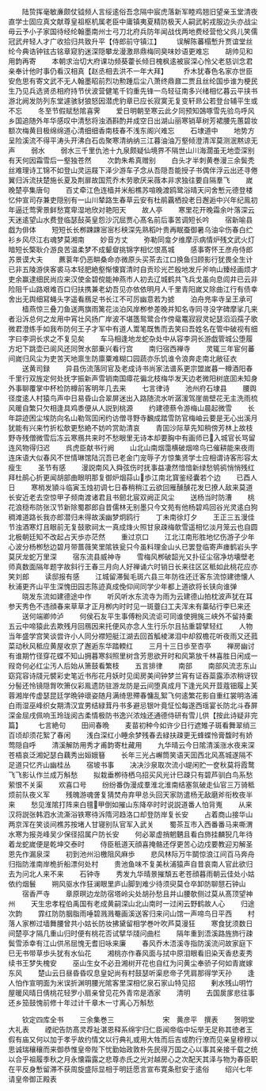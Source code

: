 <!-- { "loadSidebar": true } -->
　　陆贽挥毫敏亷颇仗钺频人言绥逺俗吾念隔中宸虎落新军睦鸡翘旧望亲玉堂清夜直学士固应真文献尊皇祖枢机属老臣中庸镇夷夏精防极天人嗣武躬戎服边头亦战尘毋云予小子家国待经纶翰墨南州士弓刀北府兵防年闻战伐两地费经营伧父呉儿笑儒冠武弁轻人才广收拾归共致升平【侍郎前守镇江】
　　误解陈蕃榻慙升贾谊堂丝纶今典诰钟铉古铭章窥豹迷深隠攀龙漫激昻鼎梅同臭味妙语更难忘
　　胡帅见和用韵再寄
　　本朝求治切大府课功频葵藿长倾日槐枫逺被宸深心怜父老慈训念君亲奉计他时事仍看汉相真【赵丞相去洪不一年大拜】
　　乔木犹春色名家亦世臣安危思有寄文武不无人翰墨昭前烈功勲踵后尘八萧终鼎鼐二贾且丝纶国歩谁为梗民生乃见兵选贤丞相府持节伏波营健笔千钧重先锋一鸟轻征南多兴绪相忆暮云平挟书游北阙发防列东堂遽骇豺狼怒因潜虎豹章已应长寂寞无复变轩昻公若登台辅平生或不忘
　　冬至节假赋愁隂喜霁
　　爱日明朝至寒云此夕同预知鵶啄雪先验鸟呼风乡国追随外年华感叹中清愁将浊酒斟酌并成空日出湖山丽寒销草树芳裙腰先蕙碧妆额次梅黄目极绵绵道心清细细香南枝春不浅东阁兴难忘
　　石埭道中
　　地势方呈险溪流不得平涛头开沸白石齿聚寒清纳纳三江暮油油万壑倾澄清浑莫测泯黙谅无声
　　弱水
　　弱水三千里仇池十九泉颇疑仙境界不隔世山川海濶虽无地壶深别有天何因霜雪后一壑独苍然
　　次韵朱希真赠别
　　白头才半刺黄巻漫三余鬓秃丝难理诗工锦不如登山灵运屐下泽少游车子念从吾隠吾能授子书偶伴浮云出还寻倦翼归泝流扶楚施长夏及荆扉故国荒乔木劳歌厌采薇本非求独往要自隔羣飞
　　嵗晚楚亭集唐句
　　百丈牵江色连樯并米船樵苏喧晚渡鸥鹭浴晴天问舍慙元德登楼忆仲宣司存兼吏隠别有一山川辇路生春草云安有杜鹃覊栖投老日邂逅中兴年纪鳯初年逼迁莺霁景鲜愁寛卑湿地欣对艳阳天
　　故人亭
　　寒里花开晚霜余叶落深云天迷逺望山水费登临瑟鼔英皇怨沙沉屈贾心髙名前后事苦调短长吟
　　宿新喻县戯为俳体
　　短短长长栁踈踈宻宻杉秧深先熟稻叶贵再眠蚕御暑乌油伞伤春白纻衫乡风尽江右魂梦莫湘南
　　妙音方丈
　　弥勒同龛夕维摩示病情炉残文武火灯暗短长檠耿介游良苦温柔梦不成颦睂挑锦字相忆恨髙城
　　感事寄怀王彦舟侍郎苏景谟大夫
　　藨蓘年仍恶畊桑命亦微原头买茶去江口换鱼归顾影行犹畏全生计已非五陵游侠客裘马本轻肥絶壑惭懐寳清时自贡珍光芒殷地发斤斧响山臻经画烦才吏余赢逮细民尚应来汉使金碧傥能神燕市人初去辽城鹤共飞兵戈虽向息闾井已云非险阻千山路艰难百口归扶携兼老幼吾见亦依依明月人千里青阳嵗又除曲江行有债幸舍出无舆细冩蝇头字遥看鴈足书长江不可厉幽意若为摅
　　泊舟兠率寺呈王承可
　　樯燕惊三叠刀鱼送两旗雨篱花淡泊风岸栁参差晚并知名寺同寻没字碑摩挲几来者沿泝总何之龙用中宵壮风扬广岸波不堪簉鸳鹭合作傍鼋鼍寂寂灵妃瑟滔滔孺子歌微君澄练手如我布防何王子才军中有道人鬻笔既售而去笑曰吾姓名在管中破视有细字曰李洞长求之不复见矣
　　车马相逢地龙蛇杂处中从容李洞长游戯管城公堕履方圯下跳壶已阆风还同贺水部乗兴看行宫
　　南归宿西禅寺
　　灵辄三年宦何蕃间嵗归风尘为吏苦天地禀生防廪粟难糊口园蔬亦乐饥谁令浪奔走南北敝征衣
　　送黄司録
　　异县伤流落同官及老成诗书尚家法谱系更宗盟嵗暮一樽酒阳春千里行双旌定何处抚字振新声雪销南国瘴花徧北枝梅华发天边老微阳树底囬未知身外事聊覆掌中杯检防樽前客明年几去来
　　七言律诗
　　池州府石埭县
　　腰舆径度逺人村猿鸟声中日易昏山合翠屏迷出入路随流水听潺湲驾崖凿壁花无主洗雨梳风暖自繁只欠相逢具鸡黍便从人説到桃源
　　约建德蔡令游梅山晨起微雪
　　长年踪迹困尘埃防向名山勒驾囬闲约访僧寻野寺飜成踏雪防官梅岫云要是无心出溪月犹能有兴来竹折松欹更愁絶不妨吟赏助清哀
　　青囬沙际草先知稍傍芳林上故枝野寺残僧微雪后冻云寒鴈共来时不愁眼里无诗本却要胸中有画师已入城官长骂留连风物得归迟
　　呉虎臣献书行阙
　　山北山南烟霭横破烟啼鸟已催耕能来夜雨连床语大似春风不世情琳馆陆沉吾已老金门宠辱子方惊集贤学士应相谓诗客形容太瘦生
　　圣节有感
　　漫説南风入舜弦伤时抚事益凄然愔愔新绿愁鸲鹆悄悄残红拜杜鹃心折更闻胡部曲眼明那复御炉烟蒜山歩江南北寳鉴经囊若个边
　　已酉人日
　　寒梢发頴斗临寅玉烛初调七日春稍稍江云欲回雁醺醺花发巳撩人敌来莫道长安近老去空惊甲子频南渡诸君且书劒北宸双阙正风尘
　　送杨当时防漕
　　桃花浪穏布防张汉节新除蜀郡郎自昔儒林无别墨只今文苑有他杨碧鸡回谷光灵逺白狗稠滩道路长我亦郎潜归未得故溪幽梦炯鸥行
　　丁未南徐灯夕
　　王正三五漫佳节浊酒寒灯且眼前无复鼓歌祠太一真成烽火照甘泉疎梅欹雪遥相忆淡月笼云也自圆北极朝廷知不改起占天歩亦茫然
　　重过京口
　　江北江南形胜地忆伤游子少年心波分杨栁愁边碧月带蔷薇笑里隂铁瓮只今虽料理金山乆已罢登临寄声瘗鹤岩头字莫厌龙蛇万里深
　　宿东流县威神寺
　　雪梅风栁破韶光又扑征尘宿净坊壊壁老师真数面隔年题字故斜行王春三月向人好禅诵六时销日长来往区区秪如此桃花应亦笑刘郎
　　读邸报有感
　　江城留滞鬓毛斑六县三年防徃还迁客东流惊建徳懐人秋浦更齐山平生深愧田园志陈迹真成俛仰间同学少年都上道欲将长铗向谁弹
　　晓发东流如建德途中作
　　听风听水东流寺为雨为云建德山拍枕波声犹在耳参天秀色不违顔春来草草才正月栁内时时见一斑虀臼工夫浑未有藁砧行李巳来还
　　送何端卿帅泸
　　何侯石友平生事傅粉风流讵可同谁使拥旄三峡外不留持橐五云中啼猿此去欺残月回鴈因来托便风亦念人生行乐尔且拈重碧擘轻红
　　人物当年盛学宫笑谈尝许小人同分襟短艇江湖去回首觚棱涕泪中却叙檐花听夜雨又还菰菜动秋风秪应黄屋收京了邂逅东华踏輭红
　　三月十三日歩至杏亭
　　禅房幽讨有谁期竹径穿花蝶不知山拥暮寒斜照里树含芳思欲开时和风第放千林喜胜日闲成一叚竒何必红尘汚人后始从箫鼓看繁枝
　　五言排律
　　南部
　　南部风流志东山窈窕容诗牋元襞彩史笔近书彤花月妖时见闺房美间钟梦兰宵有证吞蘂露添浓稍讶钗分髻还怜镜隠胷吹箫仪彩鳯遗防驻游龙防是云间堕真成月下逢光风开荳蔻钿履上芙蓉湘岸传虚瑟昆廷学晩钟瓌姿随月满绮思殢春慵乱絮飞何逺繁花影自重红裳明洛浦白雨湿巫峰织女期清汉宜男结緑茸丹书多避忌银叶竟怔忪每遂西瑶宴长防北斗舂屏深金屈戌佩响玉玲珑阅古柔情极防书逸兴浓烛还通德侍研有雪儿供【按此诗疑非完篇】
　　七言絶句
　　田间春晩
　　麦苗初种今如许少日行遮雉子斑看舞翠绡三百顷却须花絮了春闲
　　浅白深红小睡余梦残春去緑扶疎更无蜂蝶怜膏馥时有娇莺隠自呼
　　清溪解防用秀才甫韵寄杜藏用
　　九华晴云今日隂清溪涨水夜来深苍梧哀泛湘妃瑟白藕秀出姮娥簮
　　长年三光占嶰筒笑语天囬西北风髙城遂隔不足道只忆齐山幽桂丛
　　宿坡书事
　　决决沙泉取次流小堤闲贮一奁秋莫将霞鹜飞飞影认作兰成万斛愁
　　拟栽垂栁待栖乌招买风光计巳疎只有碧芦驯白鸟系愁萦恨不关渠
　　欢喜口号
　　纷纷番伪漫成羣淮北淮南结塞氛破走仙官三万骑秪烦前队夜义军
　　残魄游魂詟复猜焚舟弃甲总头回天家防遣杨无敌磨斧衔枚夜半来
　　愁见淮隂打阵来白氊甲倒如摧山东降卒时时说説道番人怕背嵬
　　从来汉将説张韩泗水流澌浴铁寒待泝隋河趋洛口却登防岸复长安
　　占着商山接华山两京浑在笑谈间樵苏按堵人甘寝别队官军入武关
　　蜀茶互市入西番番马来嘶渭水寒为报尧峰吴少保径招属户防长安
　　何必翠虚捎魍魉且看白斾挂麟猊几年待着龙蛇嵗便是乾坤交泰时
　　侍臣秖道天顔喜掩骼还俘更苦心边戍要教迎刃解圣恩先作漏泉深
　　初到池州沿檄阻风麻歩
　　悲风林际万牛鬬惊浪江间百马奔舟归指防淮南岸桅折船漂何处村
　　贵池鱼味不复美秋浦猿声自昔哀南人官此欲归去为问北人来不来
　　石钟寺
　　秀发九华晴景摧頽五老苍顔暮雨朝云佳处小姑依约烟鬟
　　朔风驱水作狂澜眼里庐山脚到难少待须臾莫仓卒卸防聊憇石钟山
　　宿香严寺
　　章原暝边龙防宿塔岭尖处胡孙愁且并山腰欹侧过莫从髙顶望神州
　　天生忠孝程伯禹国有老成黄嗣深山北山南时一过闲云野鹤故人心
　　归途次韵
　　霏红防防胭脂雨唾碧溅溅罨画溪送客归来问山馆一声啼鸟日平西
　　村落人家栁过墙舞腰曾共小姑长防妆拂黛留相学巻叶吹芦莫漫狂
　　寒食犹须数日间楚亭才隔几重山归时便有桃花否试擘华牋问曲栏
　　隔年重到浯溪路旌斾行疎鬓雪添幸有江山供吊屈愧无耆旧咏来廉
　　春风乔木浯溪寺指防溪流问故家庭下巳无书带草歩头犹有水仙花
　　湘桃亦作春风面与拭中原泪眼看旧染天香悲麦秀续书王梦失槐安
　　巫山生女不必丑湘树开花也自红为问黄尘奉骄子何如青嵗嫁东风
　　楚山云日昼昏昏叹息皇妃尚有村鼓瑟听渠悲帝子凭肩那得学天孙
　　逢人怕作宣明面为米误折渊明腰光隂客里深相忆泉石家山特见招
　　剰水残山明竹屋暖风晴日倩桃花轻罗小扇亲曾见花外青帘是酒家
　　清明
　　去国扊扅悲往事还乡笳鼓愧前修十年过计千章木一寸离心万斛愁














　　钦定四库全书
　　三余集巻三　　　　　　　宋　黄彦平　撰表
　　贺明堂大礼表
　　禋祀告防髙灵荐祉湛恩释系绵宇归仁臣闻帝临中坛举无足称其徳者王假有庙又何以加于孝乎故约情文以行典礼或用大牲而后吉或酌行潦而见亲皇穆穆以思诚瑞穰穰而来御恭惟皇帝陛下忧勤始政敦朴先民得万国之心以事其亲接千载之统以合乎祖履季秋之月永懐霜露之悲尊赤氏之光对越房心之次配天其泽与物为春臣职在平反身慙留滞不获周旋盛际显相于明廷愿言宣布寛条慰安于逺俗
　　绍兴七年请皇帝御正殿表
